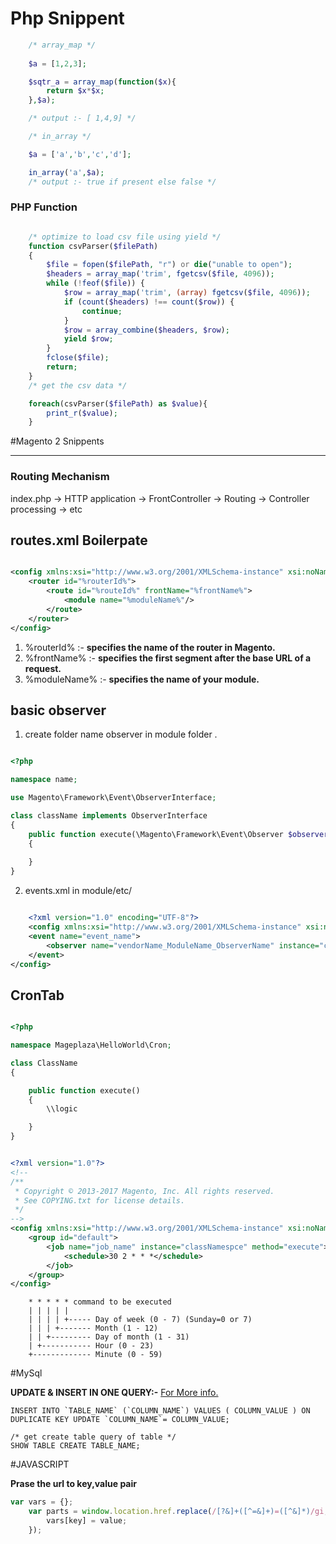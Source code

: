 # Php Snippent 
<!-- php built-in function snippents -->
```php 
    /* array_map */
    
    $a = [1,2,3];

    $sqtr_a = array_map(function($x){
        return $x*$x;
    },$a);

    /* output :- [ 1,4,9] */

    /* in_array */

    $a = ['a','b','c','d'];

    in_array('a',$a);
    /* output :- true if present else false */

```
### PHP Function 


```php

    /* optimize to load csv file using yield */
    function csvParser($filePath)
    {
        $file = fopen($filePath, "r") or die("unable to open");
        $headers = array_map('trim', fgetcsv($file, 4096));
        while (!feof($file)) {
            $row = array_map('trim', (array) fgetcsv($file, 4096));
            if (count($headers) !== count($row)) {
                continue;
            }
            $row = array_combine($headers, $row);
            yield $row;
        }
        fclose($file);
        return;
    }
    /* get the csv data */

    foreach(csvParser($filePath) as $value){
        print_r($value);
    }

```

#Magento 2 Snippents
___
 
### Routing Mechanism

index.php -> HTTP application -> FrontController -> Routing -> Controller processing -> etc


## routes.xml Boilerpate

```xml

<config xmlns:xsi="http://www.w3.org/2001/XMLSchema-instance" xsi:noNamespaceSchemaLocation="urn:magento:framework:App/etc/routes.xsd">
    <router id="%routerId%">
        <route id="%routeId%" frontName="%frontName%">
            <module name="%moduleName%"/>
        </route>
    </router>
</config>
```

1. %routerId%   :- **specifies the name of the router in Magento.**  
2. %frontName%  :- **specifies the first segment after the base URL of a request.**
3. %moduleName% :- **specifies the name of your module.**

## basic observer 

1. create folder name observer in module folder .

```php

<?php 

namespace name;

use Magento\Framework\Event\ObserverInterface;

class className implements ObserverInterface
{
    public function execute(\Magento\Framework\Event\Observer $observer)
    {
        
    }
}


```

2. events.xml in module/etc/

```xml 

    <?xml version="1.0" encoding="UTF-8"?>
    <config xmlns:xsi="http://www.w3.org/2001/XMLSchema-instance" xsi:noNamespaceSchemaLocation="../../../../../../lib/internal/Magento/Framework/Event/etc/events.xsd">
    <event name="event_name">
        <observer name="vendorName_ModuleName_ObserverName" instance="class_namespace" />
    </event>
</config>

```

## CronTab 


```php 

<?php

namespace Mageplaza\HelloWorld\Cron;

class ClassName
{

	public function execute()
	{
        \\logic

	}
}

```


```xml 

<?xml version="1.0"?>
<!--
/**
 * Copyright © 2013-2017 Magento, Inc. All rights reserved.
 * See COPYING.txt for license details.
 */
-->
<config xmlns:xsi="http://www.w3.org/2001/XMLSchema-instance" xsi:noNamespaceSchemaLocation="urn:magento:module:Magento_Cron:etc/crontab.xsd">
    <group id="default">
        <job name="job_name" instance="classNamespce" method="execute">
            <schedule>30 2 * * *</schedule>
        </job>
    </group>
</config>

```

```
    * * * * * command to be executed
    | | | | |
    | | | | +----- Day of week (0 - 7) (Sunday=0 or 7)
    | | | +------- Month (1 - 12)
    | | +--------- Day of month (1 - 31)
    | +----------- Hour (0 - 23)
    +------------- Minute (0 - 59)

```


#MySql 


**UPDATE & INSERT IN ONE QUERY:-**
[For More info.](https://dev.mysql.com/doc/refman/8.0/en/insert-on-duplicate.html)
```mysql
INSERT INTO `TABLE_NAME` (`COLUMN_NAME`) VALUES ( COLUMN_VALUE ) ON DUPLICATE KEY UPDATE `COLUMN_NAME`= COLUMN_VALUE;

/* get create table query of table */
SHOW TABLE CREATE TABLE_NAME;
```


#JAVASCRIPT

**Prase the url to key,value pair**
```javascript
var vars = {};
    var parts = window.location.href.replace(/[?&]+([^=&]+)=([^&]*)/gi, function(m,key,value) {
        vars[key] = value;
    });
```